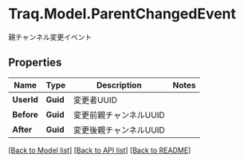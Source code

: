# Traq.Model.ParentChangedEvent
親チャンネル変更イベント

## Properties

Name | Type | Description | Notes
------------ | ------------- | ------------- | -------------
**UserId** | **Guid** | 変更者UUID | 
**Before** | **Guid** | 変更前親チャンネルUUID | 
**After** | **Guid** | 変更後親チャンネルUUID | 

[[Back to Model list]](../README.md#documentation-for-models) [[Back to API list]](../README.md#documentation-for-api-endpoints) [[Back to README]](../README.md)

